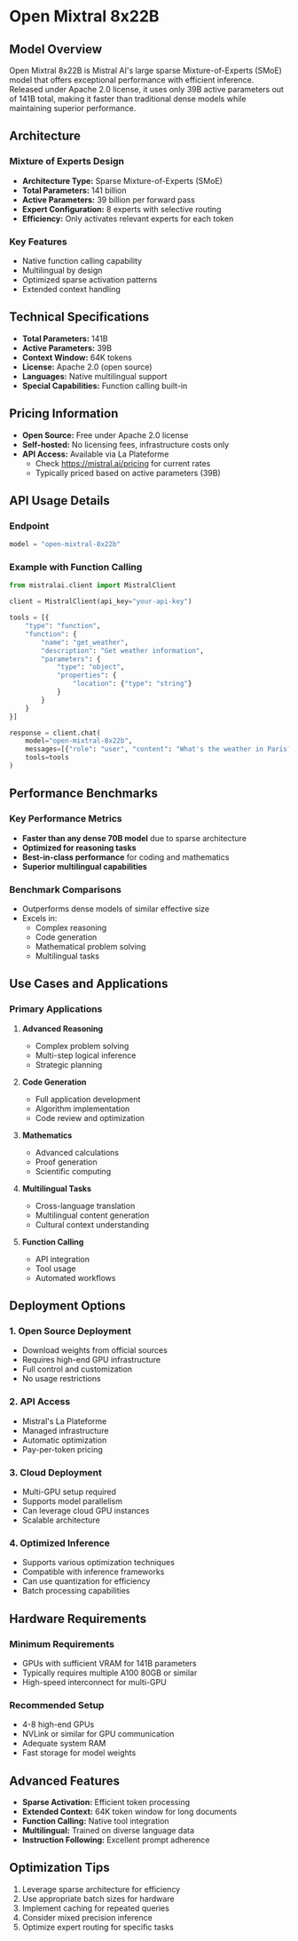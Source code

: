 # Open Mixtral 8x22B

## Model Overview

Open Mixtral 8x22B is Mistral AI's large sparse Mixture-of-Experts (SMoE) model that offers exceptional performance with efficient inference. Released under Apache 2.0 license, it uses only 39B active parameters out of 141B total, making it faster than traditional dense models while maintaining superior performance.

## Architecture

### Mixture of Experts Design
- **Architecture Type:** Sparse Mixture-of-Experts (SMoE)
- **Total Parameters:** 141 billion
- **Active Parameters:** 39 billion per forward pass
- **Expert Configuration:** 8 experts with selective routing
- **Efficiency:** Only activates relevant experts for each token

### Key Features
- Native function calling capability
- Multilingual by design
- Optimized sparse activation patterns
- Extended context handling

## Technical Specifications

- **Total Parameters:** 141B
- **Active Parameters:** 39B
- **Context Window:** 64K tokens
- **License:** Apache 2.0 (open source)
- **Languages:** Native multilingual support
- **Special Capabilities:** Function calling built-in

## Pricing Information

- **Open Source:** Free under Apache 2.0 license
- **Self-hosted:** No licensing fees, infrastructure costs only
- **API Access:** Available via La Plateforme
  - Check https://mistral.ai/pricing for current rates
  - Typically priced based on active parameters (39B)

## API Usage Details

### Endpoint
```python
model = "open-mixtral-8x22b"
```

### Example with Function Calling
```python
from mistralai.client import MistralClient

client = MistralClient(api_key="your-api-key")

tools = [{
    "type": "function",
    "function": {
        "name": "get_weather",
        "description": "Get weather information",
        "parameters": {
            "type": "object",
            "properties": {
                "location": {"type": "string"}
            }
        }
    }
}]

response = client.chat(
    model="open-mixtral-8x22b",
    messages=[{"role": "user", "content": "What's the weather in Paris?"}],
    tools=tools
)
```

## Performance Benchmarks

### Key Performance Metrics
- **Faster than any dense 70B model** due to sparse architecture
- **Optimized for reasoning tasks**
- **Best-in-class performance** for coding and mathematics
- **Superior multilingual capabilities**

### Benchmark Comparisons
- Outperforms dense models of similar effective size
- Excels in:
  - Complex reasoning
  - Code generation
  - Mathematical problem solving
  - Multilingual tasks

## Use Cases and Applications

### Primary Applications
1. **Advanced Reasoning**
   - Complex problem solving
   - Multi-step logical inference
   - Strategic planning

2. **Code Generation**
   - Full application development
   - Algorithm implementation
   - Code review and optimization

3. **Mathematics**
   - Advanced calculations
   - Proof generation
   - Scientific computing

4. **Multilingual Tasks**
   - Cross-language translation
   - Multilingual content generation
   - Cultural context understanding

5. **Function Calling**
   - API integration
   - Tool usage
   - Automated workflows

## Deployment Options

### 1. Open Source Deployment
- Download weights from official sources
- Requires high-end GPU infrastructure
- Full control and customization
- No usage restrictions

### 2. API Access
- Mistral's La Plateforme
- Managed infrastructure
- Automatic optimization
- Pay-per-token pricing

### 3. Cloud Deployment
- Multi-GPU setup required
- Supports model parallelism
- Can leverage cloud GPU instances
- Scalable architecture

### 4. Optimized Inference
- Supports various optimization techniques
- Compatible with inference frameworks
- Can use quantization for efficiency
- Batch processing capabilities

## Hardware Requirements

### Minimum Requirements
- GPUs with sufficient VRAM for 141B parameters
- Typically requires multiple A100 80GB or similar
- High-speed interconnect for multi-GPU

### Recommended Setup
- 4-8 high-end GPUs
- NVLink or similar for GPU communication
- Adequate system RAM
- Fast storage for model weights

## Advanced Features

- **Sparse Activation:** Efficient token processing
- **Extended Context:** 64K token window for long documents
- **Function Calling:** Native tool integration
- **Multilingual:** Trained on diverse language data
- **Instruction Following:** Excellent prompt adherence

## Optimization Tips

1. Leverage sparse architecture for efficiency
2. Use appropriate batch sizes for hardware
3. Implement caching for repeated queries
4. Consider mixed precision inference
5. Optimize expert routing for specific tasks